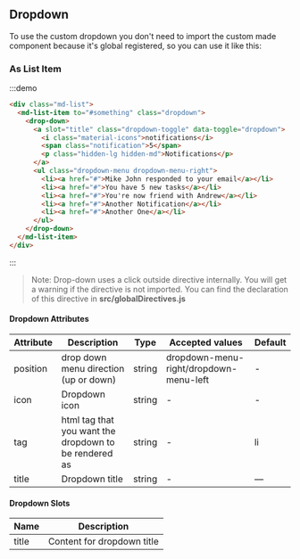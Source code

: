 ## Dropdown

To use the custom dropdown you don't need to import the custom made component because it's global registered, so you can use it like this:


### As List Item

:::demo
```html
<div class="md-list">
  <md-list-item to="#something" class="dropdown">
    <drop-down>
      <a slot="title" class="dropdown-toggle" data-toggle="dropdown">
        <i class="material-icons">notifications</i>
        <span class="notification">5</span>
        <p class="hidden-lg hidden-md">Notifications</p>
      </a>
      <ul class="dropdown-menu dropdown-menu-right">
        <li><a href="#">Mike John responded to your email</a></li>
        <li><a href="#">You have 5 new tasks</a></li>
        <li><a href="#">You're now friend with Andrew</a></li>
        <li><a href="#">Another Notification</a></li>
        <li><a href="#">Another One</a></li>
      </ul>
    </drop-down>
  </md-list-item>
</div>
```
:::

> Note: Drop-down uses a click outside directive internally. You will get a warning if the directive is not imported. You can find the declaration of this directive in **src/globalDirectives.js**


#### Dropdown Attributes
| Attribute      | Description    | Type      | Accepted values       | Default   |
|---------- |-------- |---------- |-------------  |-------- |
| position     | drop down menu direction (up or down)   | string  |   dropdown-menu-right/dropdown-menu-left        |     -     |
| icon     | Dropdown icon   | string  |   -        |     -     |
| tag     | html tag that you want the dropdown to be rendered as   | string  |   -        |     li    |
| title     | Dropdown title   | string  |   -        |     —     |

#### Dropdown Slots
| Name | Description |
|---------- |-------- |
|  title  | Content for dropdown title |
